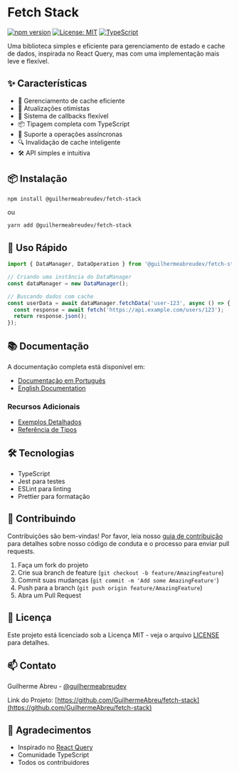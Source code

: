 # Fetch Stack

[![npm version](https://badge.fury.io/js/%40guilhermeabreudev%2Ffetch-stack.svg)](https://badge.fury.io/js/%40guilhermeabreudev%2Ffetch-stack)
[![License: MIT](https://img.shields.io/badge/License-MIT-yellow.svg)](https://opensource.org/licenses/MIT)
[![TypeScript](https://badges.frapsoft.com/typescript/code/typescript.svg?v=101)](https://github.com/ellerbrock/typescript-badges/)

Uma biblioteca simples e eficiente para gerenciamento de estado e cache de dados, inspirada no React Query, mas com uma implementação mais leve e flexível.

## ✨ Características

- 🚀 Gerenciamento de cache eficiente
- 🔄 Atualizações otimistas
- 🔌 Sistema de callbacks flexível
- 📦 Tipagem completa com TypeScript
- 🎯 Suporte a operações assíncronas
- 🔍 Invalidação de cache inteligente
- 🛠️ API simples e intuitiva

## 📦 Instalação

```bash
npm install @guilhermeabreudev/fetch-stack
```

ou

```bash
yarn add @guilhermeabreudev/fetch-stack
```

## 🚀 Uso Rápido

```typescript
import { DataManager, DataOperation } from '@guilhermeabreudev/fetch-stack';

// Criando uma instância do DataManager
const dataManager = new DataManager();

// Buscando dados com cache
const userData = await dataManager.fetchData('user-123', async () => {
  const response = await fetch('https://api.example.com/users/123');
  return response.json();
});
```

## 📚 Documentação

A documentação completa está disponível em:

- [Documentação em Português](docs/pt/README.md)
- [English Documentation](docs/en/README.md)

### Recursos Adicionais

- [Exemplos Detalhados](docs/examples.md)
- [Referência de Tipos](docs/types.md)

## 🛠️ Tecnologias

- TypeScript
- Jest para testes
- ESLint para linting
- Prettier para formatação

## 🤝 Contribuindo

Contribuições são bem-vindas! Por favor, leia nosso [guia de contribuição](CONTRIBUTING.md) para detalhes sobre nosso código de conduta e o processo para enviar pull requests.

1. Faça um fork do projeto
2. Crie sua branch de feature (`git checkout -b feature/AmazingFeature`)
3. Commit suas mudanças (`git commit -m 'Add some AmazingFeature'`)
4. Push para a branch (`git push origin feature/AmazingFeature`)
5. Abra um Pull Request

## 📝 Licença

Este projeto está licenciado sob a Licença MIT - veja o arquivo [LICENSE](LICENSE) para detalhes.

## 📫 Contato

Guilherme Abreu - [@guilhermeabreudev](https://github.com/GuilhermeAbreu)

Link do Projeto: [https://github.com/GuilhermeAbreu/fetch-stack](https://github.com/GuilhermeAbreu/fetch-stack)

## 🙏 Agradecimentos

- Inspirado no [React Query](https://tanstack.com/query/latest)
- Comunidade TypeScript
- Todos os contribuidores 